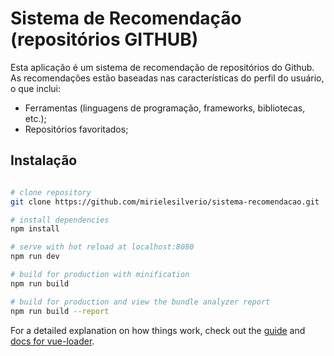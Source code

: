 # Sistema de Recomendação (repositórios GITHUB)
Esta aplicação é um sistema de recomendação de repositórios do Github. As recomendações estão baseadas nas características do perfil do usuário, o que inclui:
- Ferramentas (linguagens de programação, frameworks, bibliotecas, etc.);
- Repositórios favoritados;

## Instalação

``` bash

# clone repository
git clone https://github.com/mirielesilverio/sistema-recomendacao.git

# install dependencies
npm install

# serve with hot reload at localhost:8080
npm run dev

# build for production with minification
npm run build

# build for production and view the bundle analyzer report
npm run build --report
```
For a detailed explanation on how things work, check out the [guide](http://vuejs-templates.github.io/webpack/) and [docs for vue-loader](http://vuejs.github.io/vue-loader).
